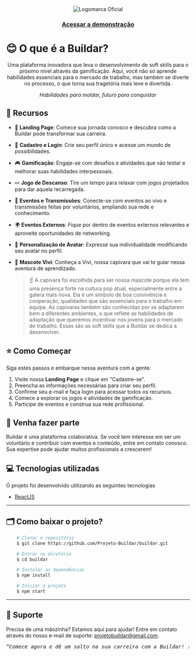 <div align="center">
  <img src="https://github.com/Projeto-Buildar/buildar/assets/146984390/28a4087a-17bd-4453-ad24-3ad5b9791813)" alt="Logomarca Oficial"/>
</div>
<h3 align="center">
    <a target=“blank” href="https://buildar.vercel.app/">Acessar a demonstração</a>
<h3 >

# 😊 O que é a Buildar? 
<p align="center">Uma plataforma inovadora que leva o desenvolvimento de soft skills para o próximo nível através da gamificação. Aqui, você não só aprende habilidades essenciais para o mercado de trabalho, mas também se diverte no processo, o que torna sua tragetória mais leve e divertida.
</p>
<p align="center"><i>Habilidades para moldar, futuro para conquistar</i> </p>



## 🧰 Recursos 

- 💫 **Landing Page**: Comece sua jornada conosco e descubra como a Buildar pode transformar sua carreira.
- 🔑 **Cadastro e Login**: Crie seu perfil único e acesse um mundo de possibilidades.
- 🎮 **Gamificação**: Engaje-se com desafios e atividades que vão testar e melhorar suas habilidades interpessoais.
- 💤 **Jogo de Descanso**: Tire um tempo para relaxar com jogos projetados para dar aquela recarregada.
- 📡 **Eventos e Transmissões**: Conecte-se com eventos ao vivo e transmissões feitas por voluntários, ampliando sua rede e conhecimento.
- 🌍 **Eventos Externos**: Fique por dentro de eventos externos relevantes e aproveite oportunidades de networking.
- 🎨 **Personalização de Avatar**: Expresse sua individualidade modificando seu avatar no perfil.
- 🐾 **Mascote Vivi**: Conheça a Vivi, nossa capivara que vai te guiar nessa aventura de aprendizado.

  > :point_up: A capivara foi escolhida para ser nossa mascote porque ela tem uma presença forte na cultura pop atual, especialmente entre a galera mais nova. Ela é um símbolo de boa convivência e cooperação, qualidades que são essenciais para o trabalho em equipe. As capivaras também são conhecidas por se adaptarem bem a diferentes ambientes, o que reflete as habilidades de adaptação que queremos incentivar nos jovens para o mercado de trabalho. Essas são as soft skills que a Buildar se dedica a desenvolver.

## ⭐ Como Começar 

Siga estes passos e embarque nessa aventura com a gente:
1. Visite nossa **Landing Page** e clique em "Cadastre-se".
2. Preencha as informações necessárias para criar seu perfil.
3. Confirme seu e-mail e faça login para acessar todos os recursos.
4. Comece a explorar os jogos e atividades de gamificação.
5. Participe de eventos e construa sua rede profissional.

## 🤝 Venha fazer parte 

Buildar é uma plataforma colaborativa. Se você tem interesse em ser um voluntário e contribuir com eventos e conteúdo, entre em contato conosco. Sua expertise pode ajudar muitos profissionais a crescerem!

## 💻 Tecnologias utilizadas

O projeto foi desenvolvido utilizando as seguintes tecnologias

- [ReactJS](https://reactjs.org)

---

## 🗂 Como baixar o projeto?

```bash
    # Clonar o repositório
    $ git clone https://github.com/Projeto-Buildar/buildar.git

    # Entrar no diretório
    $ cd buildar

    # Instalar as dependências
    $ npm install

    # Iniciar o projeto
    $ npm start
```
---

## 🔧 Suporte 

Precisa de uma mãozinha? Estamos aqui para ajudar! Entre em contato através do nosso e-mail de suporte: projetobuildar@gmail.com.



<div align="center">
  <pre><i>“Comece agora e dê um salto na sua carreira com a Buildar! ₍ᐢ• (ܫ)•ᐢ₎💜”</i></pre>
</div>

